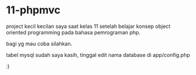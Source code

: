 # 11-phpmvc
project kecil kecilan saya saat kelas 11 setelah belajar konsep object oriented programming pada bahasa pemrograman php.

bagi yg mau coba silahkan.

tabel mysql sudah saya kasih, tinggal edit nama database di app/config.php

:)
